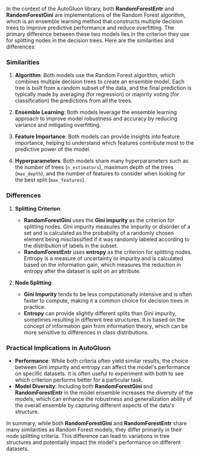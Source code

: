 In the context of the AutoGluon library, both **RandomForestEntr** and **RandomForestGini** are implementations of the Random Forest algorithm, which is an ensemble learning method that constructs multiple decision trees to improve predictive performance and reduce overfitting. The primary difference between these two models lies in the criterion they use for splitting nodes in the decision trees. Here are the similarities and differences:

### Similarities

1. **Algorithm**: Both models use the Random Forest algorithm, which combines multiple decision trees to create an ensemble model. Each tree is built from a random subset of the data, and the final prediction is typically made by averaging (for regression) or majority voting (for classification) the predictions from all the trees.

2. **Ensemble Learning**: Both models leverage the ensemble learning approach to improve model robustness and accuracy by reducing variance and mitigating overfitting.

3. **Feature Importance**: Both models can provide insights into feature importance, helping to understand which features contribute most to the predictive power of the model.

4. **Hyperparameters**: Both models share many hyperparameters such as the number of trees (`n_estimators`), maximum depth of the trees (`max_depth`), and the number of features to consider when looking for the best split (`max_features`).

### Differences

1. **Splitting Criterion**:
   - **RandomForestGini** uses the **Gini impurity** as the criterion for splitting nodes. Gini impurity measures the impurity or disorder of a set and is calculated as the probability of a randomly chosen element being misclassified if it was randomly labeled according to the distribution of labels in the subset.
   - **RandomForestEntr** uses **entropy** as the criterion for splitting nodes. Entropy is a measure of uncertainty or impurity and is calculated based on the information gain, which measures the reduction in entropy after the dataset is split on an attribute.

2. **Node Splitting**:
   - **Gini Impurity** tends to be less computationally intensive and is often faster to compute, making it a common choice for decision trees in practice.
   - **Entropy** can provide slightly different splits than Gini impurity, sometimes resulting in different tree structures. It is based on the concept of information gain from information theory, which can be more sensitive to differences in class distributions.

### Practical Implications in AutoGluon

- **Performance**: While both criteria often yield similar results, the choice between Gini impurity and entropy can affect the model's performance on specific datasets. It is often useful to experiment with both to see which criterion performs better for a particular task.
- **Model Diversity**: Including both **RandomForestGini** and **RandomForestEntr** in the model ensemble increases the diversity of the models, which can enhance the robustness and generalization ability of the overall ensemble by capturing different aspects of the data's structure.

In summary, while both **RandomForestGini** and **RandomForestEntr** share many similarities as Random Forest models, they differ primarily in their node splitting criteria. This difference can lead to variations in tree structures and potentially impact the model's performance on different datasets.
